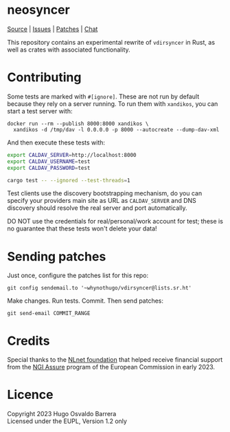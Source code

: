 # neosyncer

[Source](https://git.sr.ht/~whynothugo/vdirsyncer-rs) |
[Issues](https://todo.sr.ht/~whynothugo/vdirsyncer-rs) |
[Patches](https://lists.sr.ht/~whynothugo/vdirsyncer-devel) |
[Chat](irc://ircs.libera.chat:6697/#pimutils)

This repository contains an experimental rewrite of `vdirsyncer` in Rust, as
well as crates with associated functionality.

# Contributing

Some tests are marked with `#[ignore]`. These are not run by default because
they rely on a server running. To run them with `xandikos`, you can start a
test server with:

```
docker run --rm --publish 8000:8000 xandikos \
  xandikos -d /tmp/dav -l 0.0.0.0 -p 8000 --autocreate --dump-dav-xml
```

And then execute these tests with:

```sh
export CALDAV_SERVER=http://localhost:8000
export CALDAV_USERNAME=test
export CALDAV_PASSWORD=test

cargo test -- --ignored --test-threads=1
```

Test clients use the discovery bootstrapping mechanism, do you can specify your
providers main site as URL as `CALDAV_SERVER` and DNS discovery should resolve
the real server and port automatically.

DO NOT use the credentials for real/personal/work account for test; these is no
guarantee that these tests won't delete your data!

# Sending patches

Just once, configure the patches list for this repo:

```
git config sendemail.to '~whynothugo/vdirsyncer@lists.sr.ht'
```

Make changes. Run tests. Commit. Then send patches:

```
git send-email COMMIT_RANGE
```

# Credits

Special thanks to the [NLnet foundation] that helped receive financial support
from the [NGI Assure] program of the European Commission in early 2023.

[NLnet foundation]: https://nlnet.nl/project/vdirsyncer/
[NGI Assure]: https://www.ngi.eu/ngi-projects/ngi-assure/

# Licence

Copyright 2023 Hugo Osvaldo Barrera  
Licensed under the EUPL, Version 1.2 only
